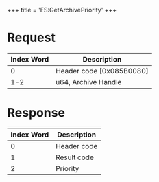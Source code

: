+++
title = 'FS:GetArchivePriority'
+++

# Request

| Index Word | Description                |
|------------|----------------------------|
| 0          | Header code \[0x085B0080\] |
| 1-2        | u64, Archive Handle        |

# Response

| Index Word | Description |
|------------|-------------|
| 0          | Header code |
| 1          | Result code |
| 2          | Priority    |
